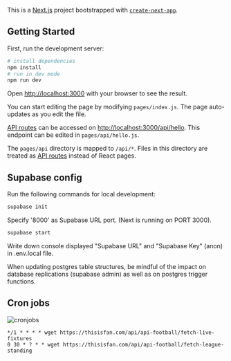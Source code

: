 This is a [Next.js](https://nextjs.org/) project bootstrapped with [`create-next-app`](https://github.com/vercel/next.js/tree/canary/packages/create-next-app).

## Getting Started

First, run the development server:

```bash
# install dependencies
npm install
# run in dev mode
npm run dev
```

Open [http://localhost:3000](http://localhost:3000) with your browser to see the result.

You can start editing the page by modifying `pages/index.js`. The page auto-updates as you edit the file.

[API routes](https://nextjs.org/docs/api-routes/introduction) can be accessed on [http://localhost:3000/api/hello](http://localhost:3000/api/hello). This endpoint can be edited in `pages/api/hello.js`.

The `pages/api` directory is mapped to `/api/*`. Files in this directory are treated as [API routes](https://nextjs.org/docs/api-routes/introduction) instead of React pages.

## Supabase config

Run the following commands for local development:

```bash
supabase init
```
Specify '8000' as Supabase URL port. (Next is running on PORT 3000).

```bash
supabase start
```

Write down console displayed "Supabase URL" and "Supabase Key" (anon) in .env.local file.

When updating postgres table structures, be mindful of the impact on database replications (supabase admin) as well as on postgres trigger functions.

## Cron jobs

![cronjobs](/images/cronjobs.jpg)

```
*/1 * * * * wget https://thisisfan.com/api/api-football/fetch-live-fixtures
0 30 * ? * * wget https://thisisfan.com/api/api-football/fetch-league-standing
```